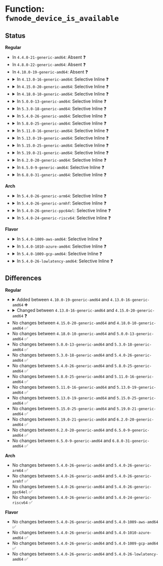 # Function: <code>fwnode_device_is_available</code>

## Status
<b>Regular</b>
<ul>
<li>
In <code>4.4.0-21-generic-amd64</code>: Absent ❓
</li>
<li>
In <code>4.8.0-22-generic-amd64</code>: Absent ❓
</li>
<li>
In <code>4.10.0-19-generic-amd64</code>: Absent ❓
</li>
<li>
<details>
<summary>In <code>4.13.0-16-generic-amd64</code>: Selective Inline ❓</summary>

```c
bool fwnode_device_is_available(struct fwnode_handle * fwnode)
```

```json
{
  "name": "fwnode_device_is_available",
  "collision_type": "Unique Global",
  "inline_type": "Selective",
  "funcs": [
    {
      "addr": 18446744071585032784,
      "name": "fwnode_device_is_available",
      "external": true,
      "loc": "drivers/base/property.c:1028",
      "file": "drivers/base/property.c",
      "inline": "not declared, inlined",
      "caller_inline": [],
      "caller_func": [
        "drivers/base/property.c:fwnode_graph_get_remote_node"
      ]
    }
  ],
  "symbols": [
    {
      "addr": 18446744071585032784,
      "name": "fwnode_device_is_available",
      "section": ".text",
      "bind": "STB_GLOBAL",
      "size": 40
    }
  ]
}
```
</details>
</li>
<li>
<details>
<summary>In <code>4.15.0-20-generic-amd64</code>: Selective Inline ❓</summary>

```c
bool fwnode_device_is_available(const struct fwnode_handle * fwnode)
```

```json
{
  "name": "fwnode_device_is_available",
  "collision_type": "Unique Global",
  "inline_type": "Selective",
  "funcs": [
    {
      "addr": 18446744071585455744,
      "name": "fwnode_device_is_available",
      "external": true,
      "loc": "drivers/base/property.c:1077",
      "file": "drivers/base/property.c",
      "inline": "not declared, inlined",
      "caller_inline": [],
      "caller_func": [
        "drivers/base/property.c:fwnode_graph_get_remote_node"
      ]
    }
  ],
  "symbols": [
    {
      "addr": 18446744071585455744,
      "name": "fwnode_device_is_available",
      "section": ".text",
      "bind": "STB_GLOBAL",
      "size": 43
    }
  ]
}
```
</details>
</li>
<li>
<details>
<summary>In <code>4.18.0-10-generic-amd64</code>: Selective Inline ❓</summary>

```c
bool fwnode_device_is_available(const struct fwnode_handle * fwnode)
```

```json
{
  "name": "fwnode_device_is_available",
  "collision_type": "Unique Global",
  "inline_type": "Selective",
  "funcs": [
    {
      "addr": 18446744071585699200,
      "name": "fwnode_device_is_available",
      "external": true,
      "loc": "drivers/base/property.c:1163",
      "file": "drivers/base/property.c",
      "inline": "not declared, inlined",
      "caller_inline": [],
      "caller_func": [
        "drivers/base/property.c:fwnode_graph_get_remote_node"
      ]
    }
  ],
  "symbols": [
    {
      "addr": 18446744071585699200,
      "name": "fwnode_device_is_available",
      "section": ".text",
      "bind": "STB_GLOBAL",
      "size": 42
    }
  ]
}
```
</details>
</li>
<li>
<details>
<summary>In <code>5.0.0-13-generic-amd64</code>: Selective Inline ❓</summary>

```c
bool fwnode_device_is_available(const struct fwnode_handle * fwnode)
```

```json
{
  "name": "fwnode_device_is_available",
  "collision_type": "Unique Global",
  "inline_type": "Selective",
  "funcs": [
    {
      "addr": 18446744071585828416,
      "name": "fwnode_device_is_available",
      "external": true,
      "loc": "drivers/base/property.c:686",
      "file": "drivers/base/property.c",
      "inline": "not declared, inlined",
      "caller_inline": [],
      "caller_func": [
        "drivers/base/property.c:fwnode_graph_get_remote_node"
      ]
    }
  ],
  "symbols": [
    {
      "addr": 18446744071585828416,
      "name": "fwnode_device_is_available",
      "section": ".text",
      "bind": "STB_GLOBAL",
      "size": 42
    }
  ]
}
```
</details>
</li>
<li>
<details>
<summary>In <code>5.3.0-18-generic-amd64</code>: Selective Inline ❓</summary>

```c
bool fwnode_device_is_available(const struct fwnode_handle * fwnode)
```

```json
{
  "name": "fwnode_device_is_available",
  "collision_type": "Unique Global",
  "inline_type": "Selective",
  "funcs": [
    {
      "addr": 18446744071586062960,
      "name": "fwnode_device_is_available",
      "external": true,
      "loc": "drivers/base/property.c:710",
      "file": "drivers/base/property.c",
      "inline": "not declared, inlined",
      "caller_inline": [],
      "caller_func": [
        "drivers/base/property.c:fwnode_graph_get_endpoint_by_id",
        "drivers/base/property.c:fwnode_graph_get_remote_node",
        "drivers/base/devcon.c:device_connection_find_match"
      ]
    }
  ],
  "symbols": [
    {
      "addr": 18446744071586062960,
      "name": "fwnode_device_is_available",
      "section": ".text",
      "bind": "STB_GLOBAL",
      "size": 42
    }
  ]
}
```
</details>
</li>
<li>
<details>
<summary>In <code>5.4.0-26-generic-amd64</code>: Selective Inline ❓</summary>

```c
bool fwnode_device_is_available(const struct fwnode_handle * fwnode)
```

```json
{
  "name": "fwnode_device_is_available",
  "collision_type": "Unique Global",
  "inline_type": "Selective",
  "funcs": [
    {
      "addr": 18446744071586210848,
      "name": "fwnode_device_is_available",
      "external": true,
      "loc": "drivers/base/property.c:710",
      "file": "drivers/base/property.c",
      "inline": "not declared, inlined",
      "caller_inline": [],
      "caller_func": [
        "drivers/base/property.c:fwnode_graph_get_endpoint_by_id",
        "drivers/base/property.c:fwnode_graph_get_remote_node",
        "drivers/base/devcon.c:fwnode_connection_find_match"
      ]
    }
  ],
  "symbols": [
    {
      "addr": 18446744071586210848,
      "name": "fwnode_device_is_available",
      "section": ".text",
      "bind": "STB_GLOBAL",
      "size": 42
    }
  ]
}
```
</details>
</li>
<li>
<details>
<summary>In <code>5.8.0-25-generic-amd64</code>: Selective Inline ❓</summary>

```c
bool fwnode_device_is_available(const struct fwnode_handle * fwnode)
```

```json
{
  "name": "fwnode_device_is_available",
  "collision_type": "Unique Global",
  "inline_type": "Selective",
  "funcs": [
    {
      "addr": 18446744071586974208,
      "name": "fwnode_device_is_available",
      "external": true,
      "loc": "drivers/base/property.c:789",
      "file": "drivers/base/property.c",
      "inline": "not declared, inlined",
      "caller_inline": [],
      "caller_func": [
        "drivers/base/property.c:fwnode_graph_get_endpoint_by_id",
        "drivers/base/property.c:fwnode_graph_get_remote_node",
        "drivers/base/devcon.c:fwnode_connection_find_match"
      ]
    }
  ],
  "symbols": [
    {
      "addr": 18446744071586974208,
      "name": "fwnode_device_is_available",
      "section": ".text",
      "bind": "STB_GLOBAL",
      "size": 42
    }
  ]
}
```
</details>
</li>
<li>
<details>
<summary>In <code>5.11.0-16-generic-amd64</code>: Selective Inline ❓</summary>

```c
bool fwnode_device_is_available(const struct fwnode_handle * fwnode)
```

```json
{
  "name": "fwnode_device_is_available",
  "collision_type": "Unique Global",
  "inline_type": "Selective",
  "funcs": [
    {
      "addr": 18446744071587059872,
      "name": "fwnode_device_is_available",
      "external": true,
      "loc": "drivers/base/property.c:841",
      "file": "drivers/base/property.c",
      "inline": "not declared, inlined",
      "caller_inline": [],
      "caller_func": [
        "drivers/base/property.c:fwnode_connection_find_match",
        "drivers/base/property.c:fwnode_graph_get_endpoint_by_id",
        "drivers/base/property.c:fwnode_graph_get_remote_node"
      ]
    }
  ],
  "symbols": [
    {
      "addr": 18446744071587059872,
      "name": "fwnode_device_is_available",
      "section": ".text",
      "bind": "STB_GLOBAL",
      "size": 42
    }
  ]
}
```
</details>
</li>
<li>
<details>
<summary>In <code>5.13.0-19-generic-amd64</code>: Selective Inline ❓</summary>

```c
bool fwnode_device_is_available(const struct fwnode_handle * fwnode)
```

```json
{
  "name": "fwnode_device_is_available",
  "collision_type": "Unique Global",
  "inline_type": "Selective",
  "funcs": [
    {
      "addr": 18446744071586947125,
      "name": "fwnode_device_is_available",
      "external": true,
      "loc": "drivers/base/property.c:844",
      "file": "drivers/base/property.c",
      "inline": "not declared, inlined",
      "caller_inline": [
        "drivers/base/property.c:fwnode_connection_find_match",
        "drivers/base/property.c:fwnode_graph_get_endpoint_by_id",
        "drivers/base/property.c:fwnode_graph_get_remote_node"
      ],
      "caller_func": []
    }
  ],
  "symbols": [
    {
      "addr": 18446744071586941936,
      "name": "fwnode_device_is_available",
      "section": ".text",
      "bind": "STB_GLOBAL",
      "size": 45
    }
  ]
}
```
</details>
</li>
<li>
<details>
<summary>In <code>5.15.0-25-generic-amd64</code>: Selective Inline ❓</summary>

```c
bool fwnode_device_is_available(const struct fwnode_handle * fwnode)
```

```json
{
  "name": "fwnode_device_is_available",
  "collision_type": "Unique Global",
  "inline_type": "Selective",
  "funcs": [
    {
      "addr": 18446744071587511336,
      "name": "fwnode_device_is_available",
      "external": true,
      "loc": "drivers/base/property.c:839",
      "file": "drivers/base/property.c",
      "inline": "not declared, inlined",
      "caller_inline": [
        "drivers/base/property.c:fwnode_connection_find_match",
        "drivers/base/property.c:fwnode_graph_get_endpoint_by_id",
        "drivers/base/property.c:fwnode_graph_get_remote_node"
      ],
      "caller_func": [
        "drivers/net/phy/sfp-bus.c:sfp_bus_find_fwnode"
      ]
    }
  ],
  "symbols": [
    {
      "addr": 18446744071587506304,
      "name": "fwnode_device_is_available",
      "section": ".text",
      "bind": "STB_GLOBAL",
      "size": 45
    }
  ]
}
```
</details>
</li>
<li>
<details>
<summary>In <code>5.19.0-21-generic-amd64</code>: Selective Inline ❓</summary>

```c
bool fwnode_device_is_available(const struct fwnode_handle * fwnode)
```

```json
{
  "name": "fwnode_device_is_available",
  "collision_type": "Unique Global",
  "inline_type": "Selective",
  "funcs": [
    {
      "addr": 18446744071588838420,
      "name": "fwnode_device_is_available",
      "external": true,
      "loc": "drivers/base/property.c:839",
      "file": "drivers/base/property.c",
      "inline": "not declared, inlined",
      "caller_inline": [
        "drivers/base/property.c:fwnode_graph_devcon_matches",
        "drivers/base/property.c:fwnode_graph_get_endpoint_count",
        "drivers/base/property.c:fwnode_graph_get_endpoint_by_id",
        "drivers/base/property.c:fwnode_get_next_available_child_node"
      ],
      "caller_func": [
        "drivers/net/phy/sfp-bus.c:sfp_bus_find_fwnode"
      ]
    }
  ],
  "symbols": [
    {
      "addr": 18446744071588833504,
      "name": "fwnode_device_is_available",
      "section": ".text",
      "bind": "STB_GLOBAL",
      "size": 75
    }
  ]
}
```
</details>
</li>
<li>
<details>
<summary>In <code>6.2.0-20-generic-amd64</code>: Selective Inline ❓</summary>

```c
bool fwnode_device_is_available(const struct fwnode_handle * fwnode)
```

```json
{
  "name": "fwnode_device_is_available",
  "collision_type": "Unique Global",
  "inline_type": "Selective",
  "funcs": [
    {
      "addr": 18446744071590339956,
      "name": "fwnode_device_is_available",
      "external": true,
      "loc": "drivers/base/property.c:847",
      "file": "drivers/base/property.c",
      "inline": "not declared, inlined",
      "caller_inline": [
        "drivers/base/property.c:fwnode_graph_devcon_matches",
        "drivers/base/property.c:fwnode_graph_get_endpoint_count",
        "drivers/base/property.c:fwnode_graph_get_endpoint_by_id",
        "drivers/base/property.c:fwnode_get_next_available_child_node"
      ],
      "caller_func": [
        "drivers/net/phy/sfp-bus.c:sfp_bus_find_fwnode"
      ]
    }
  ],
  "symbols": [
    {
      "addr": 18446744071590334448,
      "name": "fwnode_device_is_available",
      "section": ".text",
      "bind": "STB_GLOBAL",
      "size": 75
    }
  ]
}
```
</details>
</li>
<li>
<details>
<summary>In <code>6.5.0-9-generic-amd64</code>: Selective Inline ❓</summary>

```c
bool fwnode_device_is_available(const struct fwnode_handle * fwnode)
```

```json
{
  "name": "fwnode_device_is_available",
  "collision_type": "Unique Global",
  "inline_type": "Selective",
  "funcs": [
    {
      "addr": 18446744071590660100,
      "name": "fwnode_device_is_available",
      "external": true,
      "loc": "drivers/base/property.c:885",
      "file": "drivers/base/property.c",
      "inline": "not declared, inlined",
      "caller_inline": [
        "drivers/base/property.c:fwnode_graph_devcon_matches",
        "drivers/base/property.c:fwnode_graph_get_endpoint_count",
        "drivers/base/property.c:fwnode_graph_get_endpoint_by_id",
        "drivers/base/property.c:fwnode_get_next_available_child_node"
      ],
      "caller_func": [
        "drivers/net/phy/sfp-bus.c:sfp_bus_find_fwnode"
      ]
    }
  ],
  "symbols": [
    {
      "addr": 18446744071590654464,
      "name": "fwnode_device_is_available",
      "section": ".text",
      "bind": "STB_GLOBAL",
      "size": 75
    }
  ]
}
```
</details>
</li>
<li>
<details>
<summary>In <code>6.8.0-31-generic-amd64</code>: Selective Inline ❓</summary>

```c
bool fwnode_device_is_available(const struct fwnode_handle * fwnode)
```

```json
{
  "name": "fwnode_device_is_available",
  "collision_type": "Unique Global",
  "inline_type": "Selective",
  "funcs": [
    {
      "addr": 18446744071591020628,
      "name": "fwnode_device_is_available",
      "external": true,
      "loc": "drivers/base/property.c:949",
      "file": "drivers/base/property.c",
      "inline": "not declared, inlined",
      "caller_inline": [
        "drivers/base/property.c:fwnode_graph_devcon_matches",
        "drivers/base/property.c:fwnode_graph_get_endpoint_count",
        "drivers/base/property.c:fwnode_graph_get_endpoint_by_id",
        "drivers/base/property.c:fwnode_get_next_available_child_node"
      ],
      "caller_func": [
        "drivers/net/phy/sfp-bus.c:sfp_bus_find_fwnode"
      ]
    }
  ],
  "symbols": [
    {
      "addr": 18446744071591014608,
      "name": "fwnode_device_is_available",
      "section": ".text",
      "bind": "STB_GLOBAL",
      "size": 75
    }
  ]
}
```
</details>
</li>
</ul>
<b>Arch</b>
<ul>
<li>
<details>
<summary>In <code>5.4.0-26-generic-arm64</code>: Selective Inline ❓</summary>

```c
bool fwnode_device_is_available(const struct fwnode_handle * fwnode)
```

```json
{
  "name": "fwnode_device_is_available",
  "collision_type": "Unique Global",
  "inline_type": "Selective",
  "funcs": [
    {
      "addr": 18446603336499016640,
      "name": "fwnode_device_is_available",
      "external": true,
      "loc": "drivers/base/property.c:710",
      "file": "drivers/base/property.c",
      "inline": "not declared, inlined",
      "caller_inline": [],
      "caller_func": [
        "drivers/base/property.c:fwnode_graph_get_endpoint_by_id",
        "drivers/base/property.c:fwnode_graph_get_remote_node",
        "drivers/base/devcon.c:fwnode_connection_find_match"
      ]
    }
  ],
  "symbols": [
    {
      "addr": 18446603336499016640,
      "name": "fwnode_device_is_available",
      "section": ".text",
      "bind": "STB_GLOBAL",
      "size": 76
    }
  ]
}
```
</details>
</li>
<li>
<details>
<summary>In <code>5.4.0-26-generic-armhf</code>: Selective Inline ❓</summary>

```c
bool fwnode_device_is_available(const struct fwnode_handle * fwnode)
```

```json
{
  "name": "fwnode_device_is_available",
  "collision_type": "Unique Global",
  "inline_type": "Selective",
  "funcs": [
    {
      "addr": 3231579316,
      "name": "fwnode_device_is_available",
      "external": true,
      "loc": "drivers/base/property.c:710",
      "file": "drivers/base/property.c",
      "inline": "not declared, inlined",
      "caller_inline": [],
      "caller_func": [
        "drivers/base/property.c:fwnode_graph_get_endpoint_by_id",
        "drivers/base/property.c:fwnode_graph_get_remote_node",
        "drivers/base/devcon.c:fwnode_connection_find_match"
      ]
    }
  ],
  "symbols": [
    {
      "addr": 3231579316,
      "name": "fwnode_device_is_available",
      "section": ".text",
      "bind": "STB_GLOBAL",
      "size": 68
    }
  ]
}
```
</details>
</li>
<li>
<details>
<summary>In <code>5.4.0-26-generic-ppc64el</code>: Selective Inline ❓</summary>

```c
bool fwnode_device_is_available(const struct fwnode_handle * fwnode)
```

```json
{
  "name": "fwnode_device_is_available",
  "collision_type": "Unique Global",
  "inline_type": "Selective",
  "funcs": [
    {
      "addr": 13835058055292178384,
      "name": "fwnode_device_is_available",
      "external": true,
      "loc": "drivers/base/property.c:710",
      "file": "drivers/base/property.c",
      "inline": "not declared, inlined",
      "caller_inline": [],
      "caller_func": [
        "drivers/base/property.c:fwnode_graph_get_endpoint_by_id",
        "drivers/base/property.c:fwnode_graph_get_remote_node",
        "drivers/base/devcon.c:fwnode_connection_find_match"
      ]
    }
  ],
  "symbols": [
    {
      "addr": 13835058055292178384,
      "name": "fwnode_device_is_available",
      "section": ".text",
      "bind": "STB_GLOBAL",
      "size": 108
    }
  ]
}
```
</details>
</li>
<li>
<details>
<summary>In <code>5.4.0-24-generic-riscv64</code>: Selective Inline ❓</summary>

```c
bool fwnode_device_is_available(const struct fwnode_handle * fwnode)
```

```json
{
  "name": "fwnode_device_is_available",
  "collision_type": "Unique Global",
  "inline_type": "Selective",
  "funcs": [
    {
      "addr": 18446743936276384742,
      "name": "fwnode_device_is_available",
      "external": true,
      "loc": "drivers/base/property.c:710",
      "file": "drivers/base/property.c",
      "inline": "not declared, inlined",
      "caller_inline": [],
      "caller_func": [
        "drivers/base/property.c:fwnode_graph_get_endpoint_by_id",
        "drivers/base/property.c:fwnode_graph_get_remote_node",
        "drivers/base/devcon.c:fwnode_connection_find_match"
      ]
    }
  ],
  "symbols": [
    {
      "addr": 18446743936276384742,
      "name": "fwnode_device_is_available",
      "section": ".text",
      "bind": "STB_GLOBAL",
      "size": 50
    }
  ]
}
```
</details>
</li>
</ul>
<b>Flavor</b>
<ul>
<li>
<details>
<summary>In <code>5.4.0-1009-aws-amd64</code>: Selective Inline ❓</summary>

```c
bool fwnode_device_is_available(const struct fwnode_handle * fwnode)
```

```json
{
  "name": "fwnode_device_is_available",
  "collision_type": "Unique Global",
  "inline_type": "Selective",
  "funcs": [
    {
      "addr": 18446744071585971056,
      "name": "fwnode_device_is_available",
      "external": true,
      "loc": "drivers/base/property.c:710",
      "file": "drivers/base/property.c",
      "inline": "not declared, inlined",
      "caller_inline": [],
      "caller_func": [
        "drivers/base/property.c:fwnode_graph_get_endpoint_by_id",
        "drivers/base/property.c:fwnode_graph_get_remote_node",
        "drivers/base/devcon.c:fwnode_connection_find_match"
      ]
    }
  ],
  "symbols": [
    {
      "addr": 18446744071585971056,
      "name": "fwnode_device_is_available",
      "section": ".text",
      "bind": "STB_GLOBAL",
      "size": 42
    }
  ]
}
```
</details>
</li>
<li>
<details>
<summary>In <code>5.4.0-1010-azure-amd64</code>: Selective Inline ❓</summary>

```c
bool fwnode_device_is_available(const struct fwnode_handle * fwnode)
```

```json
{
  "name": "fwnode_device_is_available",
  "collision_type": "Unique Global",
  "inline_type": "Selective",
  "funcs": [
    {
      "addr": 18446744071585820320,
      "name": "fwnode_device_is_available",
      "external": true,
      "loc": "drivers/base/property.c:710",
      "file": "drivers/base/property.c",
      "inline": "not declared, inlined",
      "caller_inline": [],
      "caller_func": [
        "drivers/base/property.c:fwnode_graph_get_endpoint_by_id",
        "drivers/base/property.c:fwnode_graph_get_remote_node",
        "drivers/base/devcon.c:fwnode_connection_find_match"
      ]
    }
  ],
  "symbols": [
    {
      "addr": 18446744071585820320,
      "name": "fwnode_device_is_available",
      "section": ".text",
      "bind": "STB_GLOBAL",
      "size": 42
    }
  ]
}
```
</details>
</li>
<li>
<details>
<summary>In <code>5.4.0-1009-gcp-amd64</code>: Selective Inline ❓</summary>

```c
bool fwnode_device_is_available(const struct fwnode_handle * fwnode)
```

```json
{
  "name": "fwnode_device_is_available",
  "collision_type": "Unique Global",
  "inline_type": "Selective",
  "funcs": [
    {
      "addr": 18446744071586160864,
      "name": "fwnode_device_is_available",
      "external": true,
      "loc": "drivers/base/property.c:710",
      "file": "drivers/base/property.c",
      "inline": "not declared, inlined",
      "caller_inline": [],
      "caller_func": [
        "drivers/base/property.c:fwnode_graph_get_endpoint_by_id",
        "drivers/base/property.c:fwnode_graph_get_remote_node",
        "drivers/base/devcon.c:fwnode_connection_find_match"
      ]
    }
  ],
  "symbols": [
    {
      "addr": 18446744071586160864,
      "name": "fwnode_device_is_available",
      "section": ".text",
      "bind": "STB_GLOBAL",
      "size": 42
    }
  ]
}
```
</details>
</li>
<li>
<details>
<summary>In <code>5.4.0-26-lowlatency-amd64</code>: Selective Inline ❓</summary>

```c
bool fwnode_device_is_available(const struct fwnode_handle * fwnode)
```

```json
{
  "name": "fwnode_device_is_available",
  "collision_type": "Unique Global",
  "inline_type": "Selective",
  "funcs": [
    {
      "addr": 18446744071586269568,
      "name": "fwnode_device_is_available",
      "external": true,
      "loc": "drivers/base/property.c:710",
      "file": "drivers/base/property.c",
      "inline": "not declared, inlined",
      "caller_inline": [],
      "caller_func": [
        "drivers/base/property.c:fwnode_graph_get_endpoint_by_id",
        "drivers/base/property.c:fwnode_graph_get_remote_node",
        "drivers/base/devcon.c:fwnode_connection_find_match"
      ]
    }
  ],
  "symbols": [
    {
      "addr": 18446744071586269568,
      "name": "fwnode_device_is_available",
      "section": ".text",
      "bind": "STB_GLOBAL",
      "size": 42
    }
  ]
}
```
</details>
</li>
</ul>

## Differences
<b>Regular</b>
<ul>
<li>
<details>
<summary>Added between <code>4.10.0-19-generic-amd64</code> and <code>4.13.0-16-generic-amd64</code> ➕</summary>

```c
bool fwnode_device_is_available(struct fwnode_handle * fwnode)
```
</details>
</li>
<li>
<details>
<summary>Changed between <code>4.13.0-16-generic-amd64</code> and <code>4.15.0-20-generic-amd64</code> ❓</summary>
<ul>
<li>
<b>Param type changed. </b>
<code>struct fwnode_handle * fwnode</code> ➡️ <code>const struct fwnode_handle * fwnode</code>
</li>
</ul>
</details>
</li>
<li>
No changes between <code>4.15.0-20-generic-amd64</code> and <code>4.18.0-10-generic-amd64</code> ✅
</li>
<li>
No changes between <code>4.18.0-10-generic-amd64</code> and <code>5.0.0-13-generic-amd64</code> ✅
</li>
<li>
No changes between <code>5.0.0-13-generic-amd64</code> and <code>5.3.0-18-generic-amd64</code> ✅
</li>
<li>
No changes between <code>5.3.0-18-generic-amd64</code> and <code>5.4.0-26-generic-amd64</code> ✅
</li>
<li>
No changes between <code>5.4.0-26-generic-amd64</code> and <code>5.8.0-25-generic-amd64</code> ✅
</li>
<li>
No changes between <code>5.8.0-25-generic-amd64</code> and <code>5.11.0-16-generic-amd64</code> ✅
</li>
<li>
No changes between <code>5.11.0-16-generic-amd64</code> and <code>5.13.0-19-generic-amd64</code> ✅
</li>
<li>
No changes between <code>5.13.0-19-generic-amd64</code> and <code>5.15.0-25-generic-amd64</code> ✅
</li>
<li>
No changes between <code>5.15.0-25-generic-amd64</code> and <code>5.19.0-21-generic-amd64</code> ✅
</li>
<li>
No changes between <code>5.19.0-21-generic-amd64</code> and <code>6.2.0-20-generic-amd64</code> ✅
</li>
<li>
No changes between <code>6.2.0-20-generic-amd64</code> and <code>6.5.0-9-generic-amd64</code> ✅
</li>
<li>
No changes between <code>6.5.0-9-generic-amd64</code> and <code>6.8.0-31-generic-amd64</code> ✅
</li>
</ul>
<b>Arch</b>
<ul>
<li>
No changes between <code>5.4.0-26-generic-amd64</code> and <code>5.4.0-26-generic-arm64</code> ✅
</li>
<li>
No changes between <code>5.4.0-26-generic-amd64</code> and <code>5.4.0-26-generic-armhf</code> ✅
</li>
<li>
No changes between <code>5.4.0-26-generic-amd64</code> and <code>5.4.0-26-generic-ppc64el</code> ✅
</li>
<li>
No changes between <code>5.4.0-26-generic-amd64</code> and <code>5.4.0-24-generic-riscv64</code> ✅
</li>
</ul>
<b>Flavor</b>
<ul>
<li>
No changes between <code>5.4.0-26-generic-amd64</code> and <code>5.4.0-1009-aws-amd64</code> ✅
</li>
<li>
No changes between <code>5.4.0-26-generic-amd64</code> and <code>5.4.0-1010-azure-amd64</code> ✅
</li>
<li>
No changes between <code>5.4.0-26-generic-amd64</code> and <code>5.4.0-1009-gcp-amd64</code> ✅
</li>
<li>
No changes between <code>5.4.0-26-generic-amd64</code> and <code>5.4.0-26-lowlatency-amd64</code> ✅
</li>
</ul>
